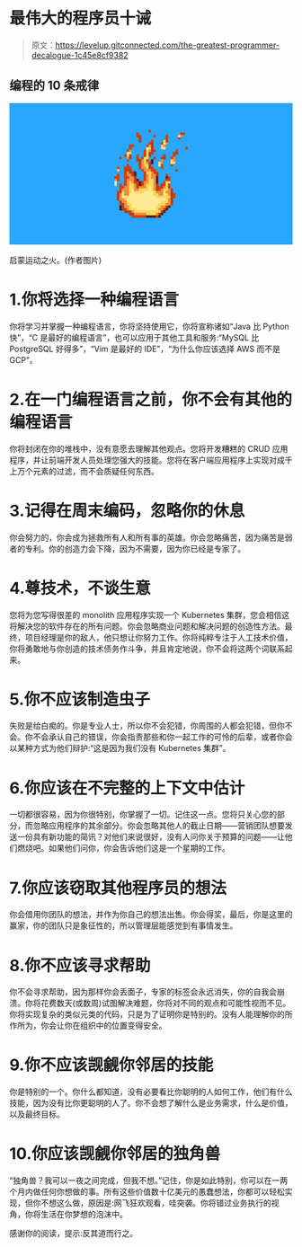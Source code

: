 # 最伟大的程序员十诫

> 原文：<https://levelup.gitconnected.com/the-greatest-programmer-decalogue-1c45e8cf9382>

## 编程的 10 条戒律

![](img/7442b0c9b6588a2289d8f4bd91e1cc68.png)

启蒙运动之火。(作者图片)

# 1.你将选择一种编程语言

你将学习并掌握一种编程语言，你将坚持使用它，你将宣称诸如“Java 比 Python 快”，“C 是最好的编程语言”，也可以应用于其他工具和服务:“MySQL 比 PostgreSQL 好得多”，“Vim 是最好的 IDE”，“为什么你应该选择 AWS 而不是 GCP”。

# 2.在一门编程语言之前，你不会有其他的编程语言

你将封闭在你的堆栈中，没有意愿去理解其他观点。您将开发糟糕的 CRUD 应用程序，并让前端开发人员处理您强大的技能。您将在客户端应用程序上实现对成千上万个元素的过滤，而不会质疑任何东西。

# 3.记得在周末编码，忽略你的休息

你会努力的，你会成为拯救所有人和所有事的英雄。你会忽略痛苦，因为痛苦是弱者的专利。你的创造力会下降，因为不需要，因为你已经是专家了。

# 4.尊技术，不谈生意

您将为您写得很差的 monolith 应用程序实现一个 Kubernetes 集群，您会相信这将解决您的软件存在的所有问题。你会忽略商业问题和解决问题的创造性方法。最终，项目经理是你的敌人，他只想让你努力工作。你将纯粹专注于人工技术价值，你将勇敢地与你创造的技术债务作斗争，并且肯定地说，你不会将这两个词联系起来。

# 5.你不应该制造虫子

失败是给白痴的。你是专业人士，所以你不会犯错，你周围的人都会犯错，但你不会。你不会承认自己的错误，你会指责那些和你一起工作的可怜的后辈，或者你会以某种方式为他们辩护:“这是因为我们没有 Kubernetes 集群”。

# 6.你应该在不完整的上下文中估计

一切都很容易，因为你很特别，你掌握了一切。记住这一点。您将只关心您的部分，而忽略应用程序的其余部分。你会忽略其他人的截止日期——营销团队想要发送一份具有新功能的简讯？对他们来说很好，没有人问你关于预算的问题——让他们燃烧吧。如果他们问你，你会告诉他们这是一个星期的工作。

# 7.你应该窃取其他程序员的想法

你会借用你团队的想法，并作为你自己的想法出售。你会得奖，最后，你是这里的赢家，你的团队只是象征性的，所以管理层能感觉到有事情发生。

# 8.你不应该寻求帮助

你不会寻求帮助，因为那样你会丢面子，专家的标签会永远消失，你的自我会崩溃。你将花费数天(或数周)试图解决难题，你将对不同的观点和可能性视而不见。你将实现复杂的类似元类的代码，只是为了证明你是特别的。没有人能理解你的所作所为，你会让你在组织中的位置变得安全。

# 9.你不应该觊觎你邻居的技能

你是特别的一个。你什么都知道，没有必要看比你聪明的人如何工作，他们有什么技能，因为没有比你更聪明的人了。你不会想了解什么是业务需求，什么是价值，以及最终目标。

# 10.你应该觊觎你邻居的独角兽

“独角兽？我可以一夜之间完成，但我不想。”记住，你是如此特别，你可以在一两个月内做任何你想做的事。所有这些价值数十亿美元的愚蠢想法，你都可以轻松实现，但你不想这么做，原因是:网飞狂欢观看，哇突袭。你将错过业务执行的视角，你将生活在你梦想的泡沫中。

感谢你的阅读，提示:反其道而行之。